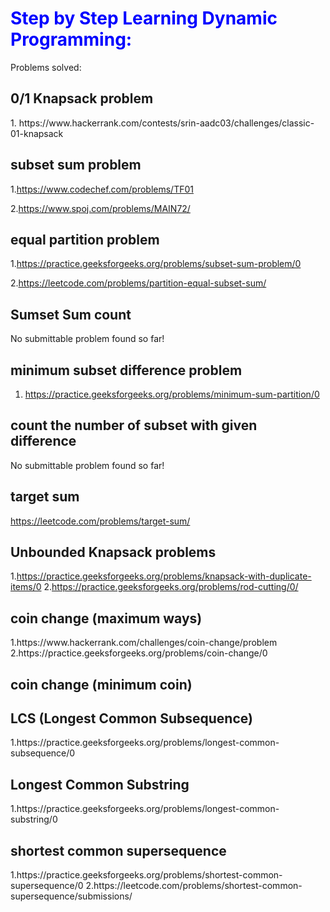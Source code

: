 <h1 style="color:blue">Step by Step Learning Dynamic Programming:</h1>

Problems solved:

<h2>0/1 Knapsack problem </h2>
1. https://www.hackerrank.com/contests/srin-aadc03/challenges/classic-01-knapsack

<h2>subset sum problem</h2> 

1.https://www.codechef.com/problems/TF01

2.https://www.spoj.com/problems/MAIN72/


<h2>equal partition problem </h2>

1.https://practice.geeksforgeeks.org/problems/subset-sum-problem/0

2.https://leetcode.com/problems/partition-equal-subset-sum/

<h2>Sumset Sum count </h2>

No submittable problem found so far!

<h2>minimum subset difference problem </h2>

1. https://practice.geeksforgeeks.org/problems/minimum-sum-partition/0


<h2>count the number of subset with given difference </h2>

No submittable problem found so far!

<h2>target sum</h2>

https://leetcode.com/problems/target-sum/

<h2>Unbounded Knapsack problems</h2>

1.https://practice.geeksforgeeks.org/problems/knapsack-with-duplicate-items/0
2.https://practice.geeksforgeeks.org/problems/rod-cutting/0/

<h2>coin change (maximum ways)</h2>
1.https://www.hackerrank.com/challenges/coin-change/problem
2.https://practice.geeksforgeeks.org/problems/coin-change/0

<h2>coin change (minimum coin)</h2>

<h2>LCS (Longest Common Subsequence)</h2>
1.https://practice.geeksforgeeks.org/problems/longest-common-subsequence/0

<h2>Longest Common Substring</h2>
1.https://practice.geeksforgeeks.org/problems/longest-common-substring/0

<h2>shortest common supersequence</h2>
1.https://practice.geeksforgeeks.org/problems/shortest-common-supersequence/0
2.https://leetcode.com/problems/shortest-common-supersequence/submissions/
